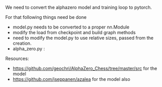 We need to convert the alphazero model and training loop to pytorch.

For that following things need be done
- model.py needs to be converted to a proper nn.Module
- modify the load from checkpoint and build graph methods
- need to modify the model.py to use relative sizes, passed from the creation.
- alpha_zero.py : 







Resources:
- https://github.com/geochri/AlphaZero_Chess/tree/master/src for the model
- https://github.com/jseppanen/azalea for the model also 